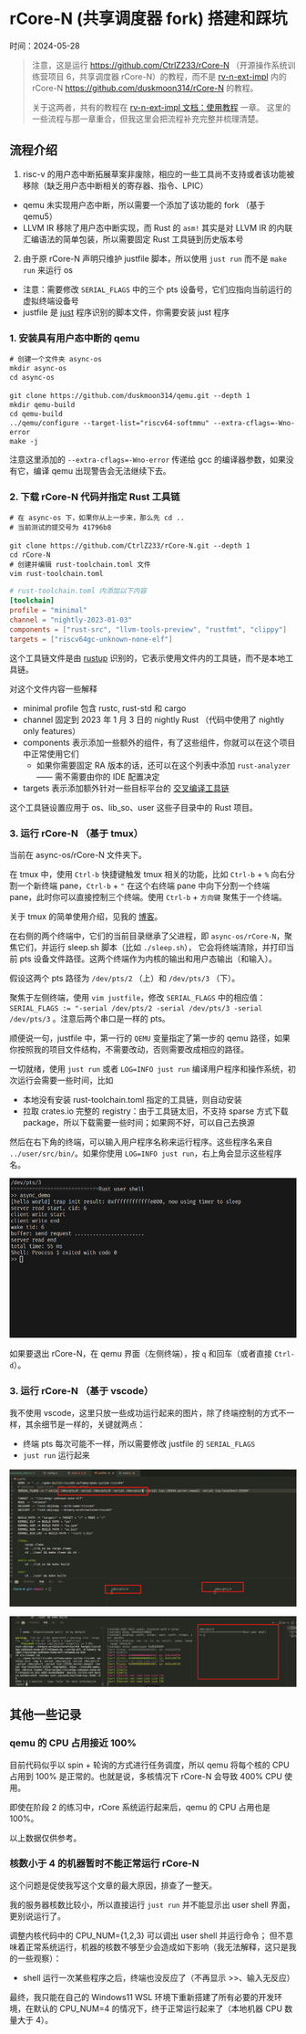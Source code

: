 # rCore-N (共享调度器 fork) 搭建和踩坑

时间：2024-05-28

> 注意，这是运行 <https://github.com/CtrlZ233/rCore-N> （开源操作系统训练营项目 6，共享调度器 rCore-N）的教程，而不是
> [rv-n-ext-impl](https://github.com/Gallium70/rv-n-ext-impl) 内的 rCore-N
> <https://github.com/duskmoon314/rCore-N> 的教程。
>
> 关于这两者，共有的教程在 [rv-n-ext-impl 文档：使用教程](https://gallium70.github.io/rv-n-ext-impl/ch6_0_user_guide.html) 一章。
> 这里的一些流程与那一章重合，但我这里会把流程补充完整并梳理清楚。

## 流程介绍

1. risc-v 的用户态中断拓展草案非废除，相应的一些工具尚不支持或者该功能被移除（缺乏用户态中断相关的寄存器、指令、LPIC）
  * qemu 未实现用户态中断，所以需要一个添加了该功能的 fork （基于 qemu5）
  * LLVM IR 移除了用户态中断实现，而 Rust 的 `asm!` 其实是对 LLVM IR 的内联汇编语法的简单包装，所以需要固定 Rust 工具链到历史版本号
2. 由于原 rCore-N 声明只维护 justfile 脚本，所以使用 `just run` 而不是 `make run` 来运行 os
  * 注意：需要修改 `SERIAL_FLAGS` 中的三个 pts 设备号，它们应指向当前运行的虚拟终端设备号
  * justfile 是 [just](https://github.com/casey/just) 程序识别的脚本文件，你需要安装 just 程序


### 1. 安装具有用户态中断的 qemu

```shell
# 创建一个文件夹 async-os
mkdir async-os
cd async-os

git clone https://github.com/duskmoon314/qemu.git --depth 1
mkdir qemu-build
cd qemu-build
../qemu/configure --target-list="riscv64-softmmu" --extra-cflags=-Wno-error
make -j
```

注意这里添加的 `--extra-cflags=-Wno-error` 传递给 gcc 的编译器参数，如果没有它，编译 qemu 出现警告会无法继续下去。

### 2. 下载 rCore-N 代码并指定 Rust 工具链

```shell
# 在 async-os 下，如果你从上一步来，那么先 cd ..
# 当前测试的提交号为 41796b8

git clone https://github.com/CtrlZ233/rCore-N.git --depth 1
cd rCore-N
# 创建并编辑 rust-toolchain.toml 文件
vim rust-toolchain.toml
```

```toml
# rust-toolchain.toml 内添加以下内容
[toolchain]
profile = "minimal"
channel = "nightly-2023-01-03"
components = ["rust-src", "llvm-tools-preview", "rustfmt", "clippy"]
targets = ["riscv64gc-unknown-none-elf"]
```

这个工具链文件是由 [rustup](https://rust-lang.github.io/rustup/overrides.html) 识别的，它表示使用文件内的工具链，而不是本地工具链。

对这个文件内容一些解释
* minimal profile 包含 rustc, rust-std 和 cargo
* channel 固定到 2023 年 1 月 3 日的 nightly Rust （代码中使用了 nightly only features）
* components 表示添加一些额外的组件，有了这些组件，你就可以在这个项目中正常使用它们
  * 如果你需要固定 RA 版本的话，还可以在这个列表中添加 `rust-analyzer` —— 需不需要由你的 IDE 配置决定
* targets 表示添加额外针对一些目标平台的 [交叉编译工具链](https://doc.rust-lang.org/nightly/rustc/platform-support.html)

这个工具链设置应用于 os、lib_so、user 这些子目录中的 Rust 项目。

### 3. 运行 rCore-N （基于 tmux）

当前在 async-os/rCore-N 文件夹下。

在 tmux 中，使用 `Ctrl-b` 快捷键触发 tmux 相关的功能，比如 `Ctrl-b` + `%` 向右分割一个新终端 pane，`Ctrl-b` + `"`
在这个右终端 pane 中向下分割一个终端 pane，此时你可以直接控制三个终端。使用 `Ctrl-b` + `方向键` 聚焦于一个终端。

关于 tmux 的简单使用介绍，见我的 [博客](./rcore-tmux.md)。

在右侧的两个终端中，它们的当前目录继承了父进程，即 `async-os/rCore-N`，聚焦它们，并运行 sleep.sh 脚本（比如 `./sleep.sh`），
它会将终端清除，并打印当前 pts 设备文件路径。这两个终端作为内核的输出和用户态输出（和输入）。

假设这两个 pts 路径为 `/dev/pts/2` （上）和 `/dev/pts/3` （下）。

聚焦于左侧终端，使用 `vim justfile`，修改 `SERIAL_FLAGS` 中的相应值：
`SERIAL_FLAGS := "-serial /dev/pts/2 -serial /dev/pts/3 -serial /dev/pts/3` 。注意后两个串口是一样的 pts。

顺便说一句，justfile 中，第一行的 `QEMU` 变量指定了第一步的 qemu 路径，如果你按照我的项目文件结构，不需要改动，否则需要改成相应的路径。

一切就绪，使用 `just run` 或者 `LOG=INFO just run` 编译用户程序和操作系统，初次运行会需要一些时间，比如
* 本地没有安装 rust-toolchain.toml 指定的工具链，则自动安装
* 拉取 crates.io 完整的 registry：由于工具链太旧，不支持 sparse 方式下载 package，所以下载需要一些时间；如果网不好，可以自己去换源

然后在右下角的终端，可以输入用户程序名称来运行程序。这些程序名来自 `../user/src/bin/`。如果你使用 `LOG=INFO just run`，右上角会显示这些程序名。

![](./img/user-shell-input-execute.gif)

如果要退出 rCore-N，在 qemu 界面（左侧终端），按 `q` 和回车（或者直接 `Ctrl-d`）。

### 3. 运行 rCore-N （基于 vscode）

我不使用 vscode，这里只放一些成功运行起来的图片，除了终端控制的方式不一样，其余细节是一样的，关键就两点：
* 终端 pts 每次可能不一样，所以需要修改 justfile 的 `SERIAL_FLAGS`
* `just run` 运行起来

![](./img/pts-sleep.png)

![](./img/user-shell.png)

## 其他一些记录

### qemu 的 CPU 占用接近 100%

目前代码似乎以 spin + 轮询的方式进行任务调度，所以 qemu 将每个核的 CPU 占用到 100% 是正常的。也就是说，多核情况下 rCore-N 会导致 400% CPU 使用。

即使在阶段 2 的练习中，rCore 系统运行起来后，qemu 的 CPU 占用也是 100%。

以上数据仅供参考。

### 核数小于 4 的机器暂时不能正常运行 rCore-N

这个问题是促使我写这个文章的最大原因，排查了一整天。

我的服务器核数比较小，所以直接运行 `just run` 并不能显示出 user shell 界面，更别说运行了。

调整内核代码中的 CPU_NUM={1,2,3} 可以调出 user shell 并运行命令；
但不意味着正常系统运行，机器的核数不够至少会造成如下影响（我无法解释，这只是我的一些观察）：
* shell 运行一次某些程序之后，终端也没反应了（不再显示 >>、输入无反应）

最终，我只能在自己的 Windows11 WSL 环境下重新搭建了所有必要的开发环境，在默认的 CPU_NUM=4 的情况下，终于正常运行起来了（本地机器 CPU 数量大于 4）。


